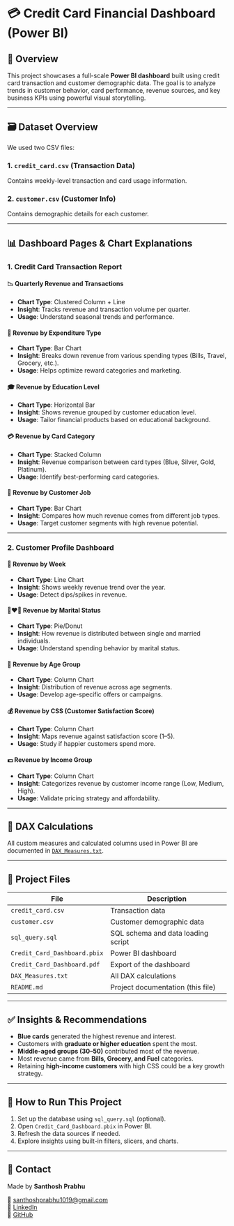 # 💳 Credit Card Financial Dashboard (Power BI)

## 📌 Overview

This project showcases a full-scale **Power BI dashboard** built using credit card transaction and customer demographic data. The goal is to analyze trends in customer behavior, card performance, revenue sources, and key business KPIs using powerful visual storytelling.

---

## 🗃️ Dataset Overview

We used two CSV files:

### 1. `credit_card.csv` (Transaction Data)
Contains weekly-level transaction and card usage information.


### 2. `customer.csv` (Customer Info)
Contains demographic details for each customer.


---

## 📊 Dashboard Pages & Chart Explanations

### 1. **Credit Card Transaction Report**

#### 📉 Quarterly Revenue and Transactions
- **Chart Type**: Clustered Column + Line
- **Insight**: Tracks revenue and transaction volume per quarter.
- **Usage**: Understand seasonal trends and performance.

#### 🛒 Revenue by Expenditure Type
- **Chart Type**: Bar Chart
- **Insight**: Breaks down revenue from various spending types (Bills, Travel, Grocery, etc.).
- **Usage**: Helps optimize reward categories and marketing.

#### 🎓 Revenue by Education Level
- **Chart Type**: Horizontal Bar
- **Insight**: Shows revenue grouped by customer education level.
- **Usage**: Tailor financial products based on educational background.

#### 💳 Revenue by Card Category
- **Chart Type**: Stacked Column
- **Insight**: Revenue comparison between card types (Blue, Silver, Gold, Platinum).
- **Usage**: Identify best-performing card categories.

#### 👷 Revenue by Customer Job
- **Chart Type**: Bar Chart
- **Insight**: Compares how much revenue comes from different job types.
- **Usage**: Target customer segments with high revenue potential.

---

### 2. **Customer Profile Dashboard**

#### 📅 Revenue by Week
- **Chart Type**: Line Chart
- **Insight**: Shows weekly revenue trend over the year.
- **Usage**: Detect dips/spikes in revenue.

#### 👩‍❤️‍👨 Revenue by Marital Status
- **Chart Type**: Pie/Donut
- **Insight**: How revenue is distributed between single and married individuals.
- **Usage**: Understand spending behavior by marital status.

#### 🧓 Revenue by Age Group
- **Chart Type**: Column Chart
- **Insight**: Distribution of revenue across age segments.
- **Usage**: Develop age-specific offers or campaigns.

#### 💰 Revenue by CSS (Customer Satisfaction Score)
- **Chart Type**: Column Chart
- **Insight**: Maps revenue against satisfaction score (1–5).
- **Usage**: Study if happier customers spend more.

#### 💵 Revenue by Income Group
- **Chart Type**: Column Chart
- **Insight**: Categorizes revenue by customer income range (Low, Medium, High).
- **Usage**: Validate pricing strategy and affordability.

---

## 🧮 DAX Calculations

All custom measures and calculated columns used in Power BI are documented in [`DAX_Measures.txt`](./DAX_Measures.txt).

---

## 📂 Project Files

| File | Description |
|------|-------------|
| `credit_card.csv` | Transaction data |
| `customer.csv` | Customer demographic data |
| `sql_query.sql` | SQL schema and data loading script |
| `Credit_Card_Dashboard.pbix` | Power BI dashboard |
| `Credit_Card_Dashboard.pdf` | Export of the dashboard |
| `DAX_Measures.txt` | All DAX calculations |
| `README.md` | Project documentation (this file) |

---

## ✅ Insights & Recommendations

- **Blue cards** generated the highest revenue and interest.
- Customers with **graduate or higher education** spent the most.
- **Middle-aged groups (30–50)** contributed most of the revenue.
- Most revenue came from **Bills, Grocery, and Fuel** categories.
- Retaining **high-income customers** with high CSS could be a key growth strategy.

---

## 🚀 How to Run This Project

1. Set up the database using `sql_query.sql` (optional).
2. Open `Credit_Card_Dashboard.pbix` in Power BI.
3. Refresh the data sources if needed.
4. Explore insights using built-in filters, slicers, and charts.

---

## 🙋 Contact

Made by **Santhosh Prabhu**

📧 santhoshprabhu1019@gmail.com  
🔗 [LinkedIn](https://www.linkedin.com/in/santhosh-prabhu-67833a288/)  
🐙 [GitHub](https://github.com/SanthoshPrabhu1019)
